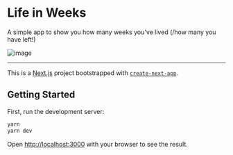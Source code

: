 # Life in Weeks

A simple app to show you how many weeks you've lived (/how many you have left!)

![image](https://github.com/user-attachments/assets/2f9e1ee8-7417-4018-b5ae-7ef1ade3fdb7)

---

This is a [Next.js](https://nextjs.org/) project bootstrapped with [`create-next-app`](https://github.com/vercel/next.js/tree/canary/packages/create-next-app).

## Getting Started

First, run the development server:

```bash
yarn
yarn dev
```

Open [http://localhost:3000](http://localhost:3000) with your browser to see the result.
